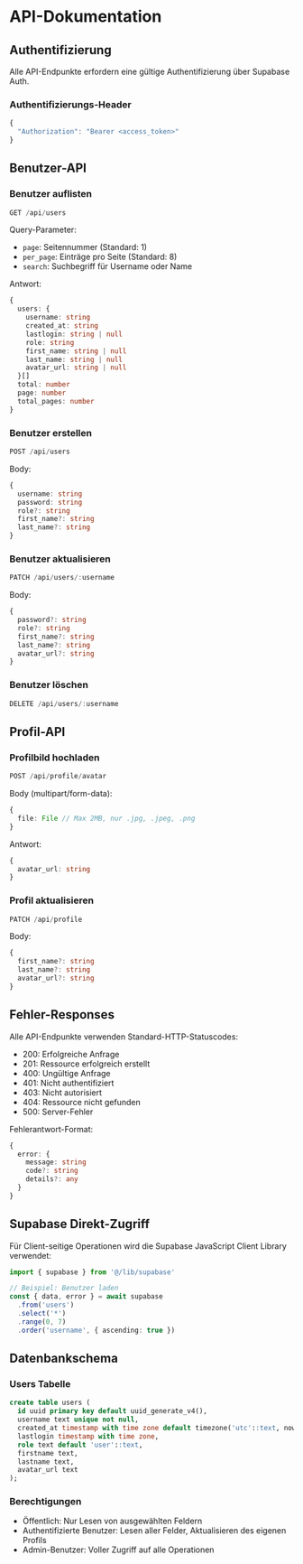 # API-Dokumentation

## Authentifizierung

Alle API-Endpunkte erfordern eine gültige Authentifizierung über Supabase Auth.

### Authentifizierungs-Header

```typescript
{
  "Authorization": "Bearer <access_token>"
}
```

## Benutzer-API

### Benutzer auflisten

```typescript
GET /api/users
```

Query-Parameter:
- `page`: Seitennummer (Standard: 1)
- `per_page`: Einträge pro Seite (Standard: 8)
- `search`: Suchbegriff für Username oder Name

Antwort:
```typescript
{
  users: {
    username: string
    created_at: string
    lastlogin: string | null
    role: string
    first_name: string | null
    last_name: string | null
    avatar_url: string | null
  }[]
  total: number
  page: number
  total_pages: number
}
```

### Benutzer erstellen

```typescript
POST /api/users
```

Body:
```typescript
{
  username: string
  password: string
  role?: string
  first_name?: string
  last_name?: string
}
```

### Benutzer aktualisieren

```typescript
PATCH /api/users/:username
```

Body:
```typescript
{
  password?: string
  role?: string
  first_name?: string
  last_name?: string
  avatar_url?: string
}
```

### Benutzer löschen

```typescript
DELETE /api/users/:username
```

## Profil-API

### Profilbild hochladen

```typescript
POST /api/profile/avatar
```

Body (multipart/form-data):
```typescript
{
  file: File // Max 2MB, nur .jpg, .jpeg, .png
}
```

Antwort:
```typescript
{
  avatar_url: string
}
```

### Profil aktualisieren

```typescript
PATCH /api/profile
```

Body:
```typescript
{
  first_name?: string
  last_name?: string
  avatar_url?: string
}
```

## Fehler-Responses

Alle API-Endpunkte verwenden Standard-HTTP-Statuscodes:

- 200: Erfolgreiche Anfrage
- 201: Ressource erfolgreich erstellt
- 400: Ungültige Anfrage
- 401: Nicht authentifiziert
- 403: Nicht autorisiert
- 404: Ressource nicht gefunden
- 500: Server-Fehler

Fehlerantwort-Format:
```typescript
{
  error: {
    message: string
    code?: string
    details?: any
  }
}
```

## Supabase Direkt-Zugriff

Für Client-seitige Operationen wird die Supabase JavaScript Client Library verwendet:

```typescript
import { supabase } from '@/lib/supabase'

// Beispiel: Benutzer laden
const { data, error } = await supabase
  .from('users')
  .select('*')
  .range(0, 7)
  .order('username', { ascending: true })
```

## Datenbankschema

### Users Tabelle

```sql
create table users (
  id uuid primary key default uuid_generate_v4(),
  username text unique not null,
  created_at timestamp with time zone default timezone('utc'::text, now()) not null,
  lastlogin timestamp with time zone,
  role text default 'user'::text,
  firstname text,
  lastname text,
  avatar_url text
);
```

### Berechtigungen

- Öffentlich: Nur Lesen von ausgewählten Feldern
- Authentifizierte Benutzer: Lesen aller Felder, Aktualisieren des eigenen Profils
- Admin-Benutzer: Voller Zugriff auf alle Operationen 